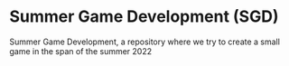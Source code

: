 # Summer Game Development (SGD)
Summer Game Development, a repository where we try to create a small game in the span of the summer 2022

